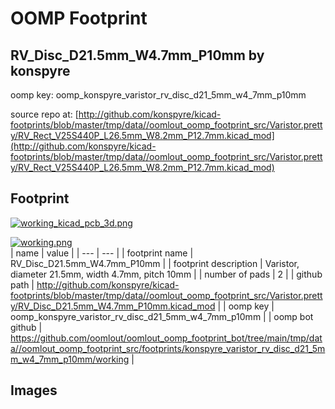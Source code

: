 # OOMP Footprint  
## RV_Disc_D21.5mm_W4.7mm_P10mm  by konspyre  
  
oomp key: oomp_konspyre_varistor_rv_disc_d21_5mm_w4_7mm_p10mm  
  
source repo at: [http://github.com/konspyre/kicad-footprints/blob/master/tmp/data//oomlout_oomp_footprint_src/Varistor.pretty/RV_Rect_V25S440P_L26.5mm_W8.2mm_P12.7mm.kicad_mod](http://github.com/konspyre/kicad-footprints/blob/master/tmp/data//oomlout_oomp_footprint_src/Varistor.pretty/RV_Rect_V25S440P_L26.5mm_W8.2mm_P12.7mm.kicad_mod)  
## Footprint  
  
[![working_kicad_pcb_3d.png](working_kicad_pcb_3d_600.png)](working_kicad_pcb_3d.png)  
  
[![working.png](working_600.png)](working.png)  
| name | value | 
| --- | --- | 
| footprint name | RV_Disc_D21.5mm_W4.7mm_P10mm | 
| footprint description | Varistor, diameter 21.5mm, width 4.7mm, pitch 10mm | 
| number of pads | 2 | 
| github path | http://github.com/konspyre/kicad-footprints/blob/master/tmp/data//oomlout_oomp_footprint_src/Varistor.pretty/RV_Disc_D21.5mm_W4.7mm_P10mm.kicad_mod | 
| oomp key | oomp_konspyre_varistor_rv_disc_d21_5mm_w4_7mm_p10mm | 
| oomp bot github | https://github.com/oomlout/oomlout_oomp_footprint_bot/tree/main/tmp/data//oomlout_oomp_footprint_src/footprints/konspyre_varistor_rv_disc_d21_5mm_w4_7mm_p10mm/working | 
## Images  
